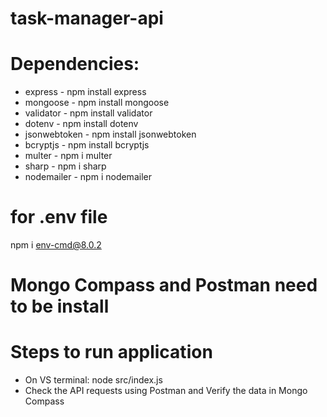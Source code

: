 # task-manager-api

# Dependencies:
* express - npm install express
* mongoose - npm install mongoose
* validator - npm install validator
* dotenv - npm install dotenv
* jsonwebtoken - npm install jsonwebtoken
* bcryptjs - npm install bcryptjs
* multer - npm i multer
* sharp - npm i sharp
* nodemailer - npm i nodemailer

# for .env file
npm i env-cmd@8.0.2

# Mongo Compass and Postman need to be install

# Steps to run application
* On VS terminal: node src/index.js
* Check the API requests using Postman and Verify the data in Mongo Compass
